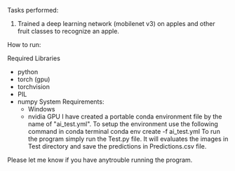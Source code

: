 
Tasks performed:
  1. Trained a deep learning network (mobilenet v3) on apples and other fruit classes to recognize an apple.

How to run:

  Required Libraries
  - python
  - torch (gpu)
  - torchvision
  - PIL
  - numpy
  System Requirements:
    - Windows
    - nvidia GPU 
  I have created a portable conda environment file by the name of "ai_test.yml".
  To setup the environment use the following command in conda terminal
    conda env create -f ai_test.yml 
  To run the program simply run the Test.py file. It will evaluates the images in Test directory and save the predictions in Predictions.csv file.

Please let me know if you have anytrouble running the program.

